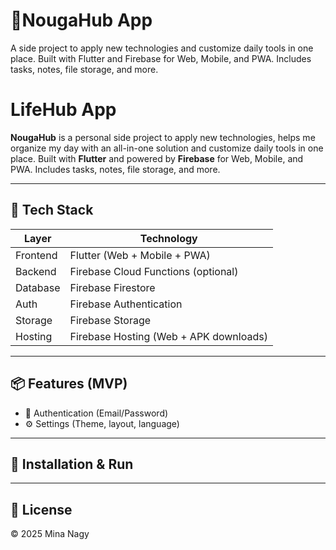 # 📱NougaHub App
A side project to apply new technologies and customize daily tools in one place. Built with Flutter and Firebase for Web, Mobile, and PWA. Includes tasks, notes, file storage, and more.


#  LifeHub App

**NougaHub** is a personal side project to apply new technologies, helps me organize my day with an all-in-one solution and customize daily tools in one place. Built with **Flutter** and powered by **Firebase** for Web, Mobile, and PWA. Includes tasks, notes, file storage, and more.

---

## 🚀 Tech Stack

| Layer       | Technology        |
|-------------|-------------------|
| Frontend    | Flutter (Web + Mobile + PWA) |
| Backend     | Firebase Cloud Functions (optional) |
| Database    | Firebase Firestore |
| Auth        | Firebase Authentication |
| Storage     | Firebase Storage |
| Hosting     | Firebase Hosting (Web + APK downloads) |

---

## 📦 Features (MVP)

- 🔐 Authentication (Email/Password)
- ⚙️ Settings (Theme, layout, language)

---

## 🔧 Installation & Run

---

## 📌 License

© 2025 Mina Nagy
